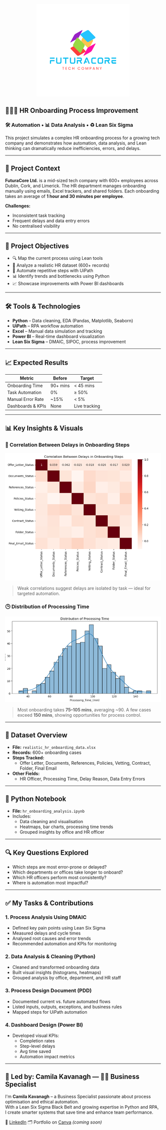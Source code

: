 <p align="center">
  <img src="futuracore_logo.png" alt="FuturaCore Logo" width="300"/>
</p>

## 👩🏾‍💼 HR Onboarding Process Improvement  
 
### 🛠 Automation • 📊 Data Analysis • ♻️ Lean Six Sigma

This project simulates a complex HR onboarding process for a growing tech company and demonstrates how automation, data analysis, and Lean thinking can dramatically reduce inefficiencies, errors, and delays.

---

## 🏢 Project Context

**FuturaCore Ltd.** is a mid-sized tech company with 600+ employees across Dublin, Cork, and Limerick. The HR department manages onboarding manually using emails, Excel trackers, and shared folders. Each onboarding takes an average of **1 hour and 30 minutes per employee**.

**Challenges:**
- Inconsistent task tracking  
- Frequent delays and data entry errors  
- No centralised visibility

---

## 🎯 Project Objectives

- 🔍 Map the current process using Lean tools  
- 🧠 Analyze a realistic HR dataset (600+ records)  
- 🤖 Automate repetitive steps with UiPath  
- 📊 Identify trends and bottlenecks using Python  
- 📈 Showcase improvements with Power BI dashboards

---

## 🛠 Tools & Technologies

- **Python** – Data cleaning, EDA (Pandas, Matplotlib, Seaborn)  
- **UiPath** – RPA workflow automation  
- **Excel** – Manual data simulation and tracking  
- **Power BI** – Real-time dashboard visualization  
- **Lean Six Sigma** – DMAIC, SIPOC, process improvement

---

## 📈 Expected Results

| Metric               | Before       | Target       |
|----------------------|--------------|--------------|
| Onboarding Time      | 90+ mins     | < 45 mins    |
| Task Automation      | 0%           | ≥ 50%        |
| Manual Error Rate    | ~15%         | < 5%         |
| Dashboards & KPIs    | None         | Live tracking |

---

## 📊 Key Insights & Visuals

### 🔗 Correlation Between Delays in Onboarding Steps  
![Correlation Heatmap](./Correlation%20Between%20Delays%20in%20Onboarding%20Steps.png)  
> Weak correlations suggest delays are isolated by task — ideal for targeted automation.

### 🕒 Distribution of Processing Time  
![Processing Time Histogram](./Distribution%20of%20Processing%20Time.png)  
> Most onboarding takes **75–105 mins**, averaging ~90. A few cases exceed **150 mins**, showing opportunities for process control.

---

## 📂 Dataset Overview

- **File:** `realistic_hr_onboarding_data.xlsx`  
- **Records:** 600+ onboarding cases  
- **Steps Tracked:**
  - Offer Letter, Documents, References, Policies, Vetting, Contract, Folder, Final Email  
- **Other Fields:**
  - HR Officer, Processing Time, Delay Reason, Data Entry Errors

---

## 📓 Python Notebook

- **File:** `hr_onboarding_analysis.ipynb`  
- Includes:
  - Data cleaning and visualisation  
  - Heatmaps, bar charts, processing time trends  
  - Grouped insights by office and HR officer  

---

## 🔍 Key Questions Explored

- Which steps are most error-prone or delayed?  
- Which departments or offices take longer to onboard?  
- Which HR officers perform most consistently?  
- Where is automation most impactful?

---

## ✅ My Tasks & Contributions

### 1. Process Analysis Using DMAIC  
- Defined key pain points using Lean Six Sigma  
- Measured delays and cycle times  
- Analysed root causes and error trends  
- Recommended automation and KPIs for monitoring

### 2. Data Analysis & Cleaning (Python)  
- Cleaned and transformed onboarding data  
- Built visual insights (histograms, heatmaps)  
- Grouped analysis by office, department, and HR staff

### 3. Process Design Document (PDD)  
- Documented current vs. future automated flows  
- Listed inputs, outputs, exceptions, and business rules  
- Mapped steps for UiPath automation

### 4. Dashboard Design (Power BI)  
- Developed visual KPIs:  
  - Completion rates  
  - Step-level delays  
  - Avg time saved  
  - Automation impact metrics

---

## 💼 Led by: Camila Kavanagh — 👩🏾 Business Specialist


I'm **Camila Kavanagh** – a Business Specialist passionate about process optimisation and ethical automation.  
With a Lean Six Sigma Black Belt and growing expertise in Python and RPA, I create smarter systems that save time and enhance team performance.

🔗 [LinkedIn]([https://www.linkedin.com/in/camila-d-b907a5105/](https://www.linkedin.com/in/camila-d-b907a5105/))  
🗂 Portfolio on [Canva](#) *(coming soon)*  


